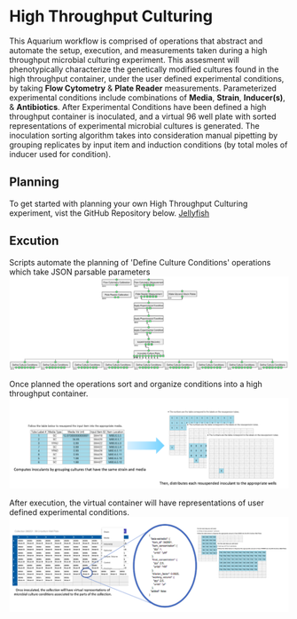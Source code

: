 # High Throughput Culturing

This Aquarium workflow is comprised of operations that abstract and automate the setup, execution, and measurements taken during a high throughput microbial culturing experiment. This assesment will phenotypically characterize the genetically modified cultures found in the high throughput container, under the user defined experimental conditions, by taking __Flow Cytometry__ & __Plate Reader__ measurements. Parameterized experimental conditions include combinations of __Media__, __Strain__, __Inducer(s)__, & __Antibiotics__. After Experimental Conditions have been defined a high throughput container is inoculated, and a virtual 96 well plate with sorted representations of experimental microbial cultures is generated. The inoculation sorting algorithm takes into consideration manual pipetting by grouping replicates by input item and induction conditions (by total moles of inducer used for condition).

## Planning

To get started with planning your own High Throughput Culturing experiment, vist the GitHub Repository below.
[Jellyfish](https://github.com/EribertoLopez/Jellyfish "High Throughput Culturing Planning")

## Excution

Scripts automate the planning of 'Define Culture Conditions' operations which take JSON parsable parameters 
![High Throughput Culturing Plan](/docs/_images/plan_example.png?raw=true "High Throughput Culturing Plan")

Once planned the operations sort and organize conditions into a high throughput container.
![Inoculate Culture Plate Example](/docs/_images/inoculate_culture_plate_example.png?raw=true "Inoculate Culture Plate Example")

After execution, the virtual container will have representations of user defined experimental conditions.
![Culture Component Representations](/docs/_images/cultureComponent_representation.png?raw=true "Culture Component Representations")
